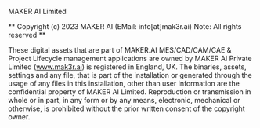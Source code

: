 MAKER AI Limited

** Copyright (c) 2023 MAKER AI (EMail: info[at]mak3r.ai) Note: All rights reserved ** 

These digital assets that are part of MAKER.AI MES/CAD/CAM/CAE & Project Lifecycle management applications are owned by 
MAKER AI Private Limited (www.mak3r.ai) is registered in England, UK. The binaries, assets, settings and any file, that is 
part of the installation or generated through the usage of any files in this installation, other than user information 
are the confidential property of MAKER AI Limited. Reproduction or transmission in whole or in part, in any form or by 
any means, electronic, mechanical or otherwise, is prohibited without the prior written consent of the copyright owner.
